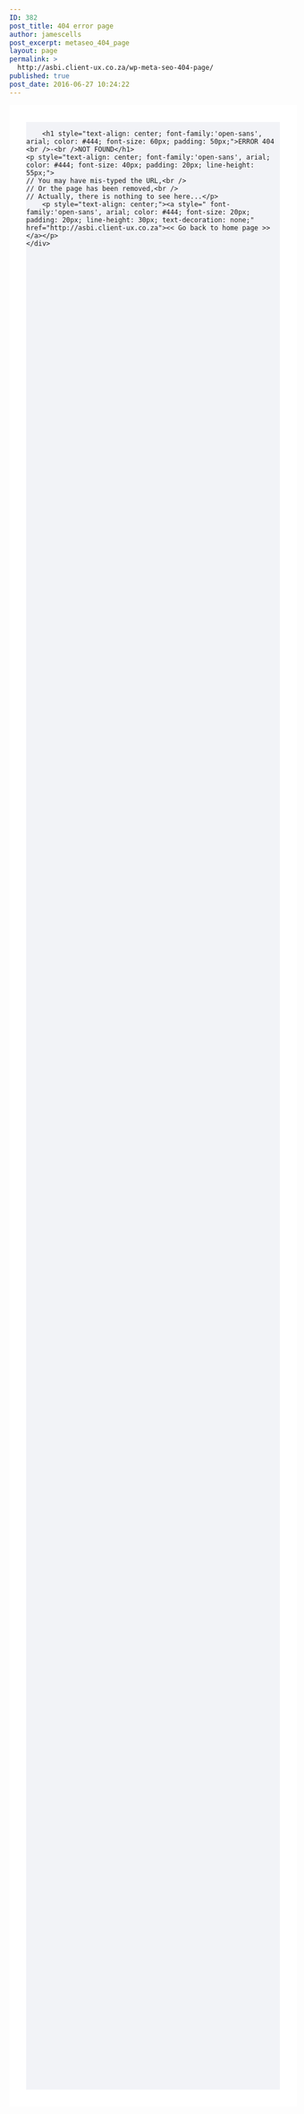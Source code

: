 ```yaml
---
ID: 382
post_title: 404 error page
author: jamescells
post_excerpt: metaseo_404_page
layout: page
permalink: >
  http://asbi.client-ux.co.za/wp-meta-seo-404-page/
published: true
post_date: 2016-06-27 10:24:22
---
```

<div class="wall" style="background-color: #F2F3F7; border: 30px solid #fff; width: 90%; height: 90%; margin: 0 auto;">

        <h1 style="text-align: center; font-family:'open-sans', arial; color: #444; font-size: 60px; padding: 50px;">ERROR 404 <br />-<br />NOT FOUND</h1>
    <p style="text-align: center; font-family:'open-sans', arial; color: #444; font-size: 40px; padding: 20px; line-height: 55px;">
    // You may have mis-typed the URL,<br />
    // Or the page has been removed,<br />
    // Actually, there is nothing to see here...</p>
        <p style="text-align: center;"><a style=" font-family:'open-sans', arial; color: #444; font-size: 20px; padding: 20px; line-height: 30px; text-decoration: none;" href="http://asbi.client-ux.co.za"><< Go back to home page >></a></p>
    </div>